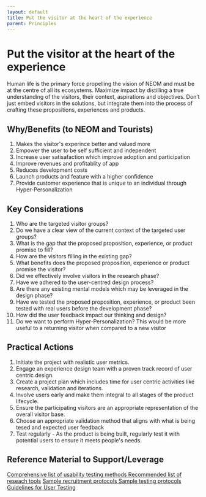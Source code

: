 ```yaml
---
layout: default
title: Put the visitor at the heart of the experience
parent: Principles
---
```


# Put the visitor at the heart of the experience

Human life is the primary force propelling the vision of NEOM and must be at the centre of all its ecosystems. Maximize impact by distilling a true understanding of the visitors, their context, aspirations and objectives. Don’t just embed visitors in the solutions, but integrate them into the process of crafting these propositions, experiences and products.

## Why/Benefits (to NEOM and Tourists)

1. Makes the visitor's experince better and valued more  
2. Empower the user to be self sufficient and independent  
3. Increase user satisafaction which improve adoption and participation  
4. Improve revenues and profitablity of app  
5. Reduces development costs  
6. Launch products and feature with a higher confidence  
7. Provide customer experience that is unique to an individual through Hyper-Personalization

## Key Considerations

1. Who are the targeted visitor groups?  
2. Do we have a clear view of the current context of the targeted user groups?  
3. What is the gap that the proposed proposition, experience, or product promise to fill?  
4. How are the visitors filling in the existing gap?  
5. What benefits does the proposed proposition, experience or product promise the visitor?  
6. Did we effectively involve visitors in the research phase?  
7. Have we adhered to the user-centred design process?  
8. Are there any existing mental models which may be leveraged in the design phase?  
9. Have we tested the proposed proposition, experience, or product been tested with real users before the development phase?  
10. How did the user feedback impact our thinking and design?  
11.  Do we want to perform Hyper-Personalization? This would be more useful to a returning visitor when compared to a new visitor
  
## Practical Actions


1) Initiate the project with realistic user metrics.  
2) Engage an experience design team with a proven track record of user centric design.  
3) Create a project plan which includes time for user centric activities like research, validation and iterations.  
4) Involve users early and make them integral to all stages of the product lifecycle.  
5) Ensure the participating visitors are an appropriate representation of the overall visitor base.  
6) Choose an appropriate validation method that aligns with what is being tesed and expected user feedback  
7) Test regularly - As the product is being built, regularly test it with potential users to ensure it meets people's needs.


## Reference Material to Support/Leverage

[Comprehensive list of usability testing methods  ](/)
[Recommended list of reseach tools](/)
[Sample recruitment protocols ](/)
[Sample testing protocols ](/)
[Guidelines for User Testing](/)


  


